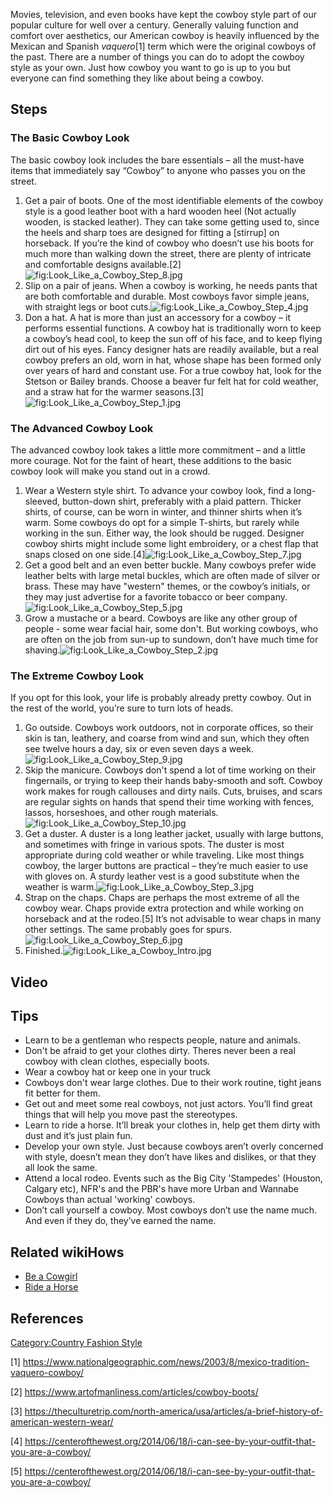 Movies, television, and even books have kept the cowboy style part of
our popular culture for well over a century. Generally valuing function
and comfort over aesthetics, our American cowboy is heavily influenced
by the Mexican and Spanish *vaquero*[1] term which were the original
cowboys of the past. There are a number of things you can do to adopt
the cowboy style as your own. Just how cowboy you want to go is up to
you but everyone can find something they like about being a cowboy.

## Steps

### The Basic Cowboy Look

The basic cowboy look includes the bare essentials – all the must-have
items that immediately say “Cowboy” to anyone who passes you on the
street.

1.  Get a pair of boots. One of the most identifiable elements of the
    cowboy style is a good leather boot with a hard wooden heel (Not
    actually wooden, is stacked leather). They can take some getting
    used to, since the heels and sharp toes are designed for fitting a
    \[stirrup\] on horseback. If you’re the kind of cowboy who doesn’t
    use his boots for much more than walking down the street, there are
    plenty of intricate and comfortable designs
    available.[2]![](Look_Like_a_Cowboy_Step_8.jpg "fig:Look_Like_a_Cowboy_Step_8.jpg")
2.  Slip on a pair of jeans. When a cowboy is working, he needs pants
    that are both comfortable and durable. Most cowboys favor simple
    jeans, with straight legs or boot
    cuts.![](Look_Like_a_Cowboy_Step_4.jpg "fig:Look_Like_a_Cowboy_Step_4.jpg")
3.  Don a hat. A hat is more than just an accessory for a cowboy – it
    performs essential functions. A cowboy hat is traditionally worn to
    keep a cowboy’s head cool, to keep the sun off of his face, and to
    keep flying dirt out of his eyes. Fancy designer hats are readily
    available, but a real cowboy prefers an old, worn in hat, whose
    shape has been formed only over years of hard and constant use. For
    a true cowboy hat, look for the Stetson or Bailey brands. Choose a
    beaver fur felt hat for cold weather, and a straw hat for the warmer
    seasons.[3]![](Look_Like_a_Cowboy_Step_1.jpg "fig:Look_Like_a_Cowboy_Step_1.jpg")

### The Advanced Cowboy Look

The advanced cowboy look takes a little more commitment – and a little
more courage. Not for the faint of heart, these additions to the basic
cowboy look will make you stand out in a crowd.

1.  Wear a Western style shirt. To advance your cowboy look, find a
    long-sleeved, button-down shirt, preferably with a plaid pattern.
    Thicker shirts, of course, can be worn in winter, and thinner shirts
    when it’s warm. Some cowboys do opt for a simple T-shirts, but
    rarely while working in the sun. Either way, the look should be
    rugged. Designer cowboy shirts might include some light embroidery,
    or a chest flap that snaps closed on one
    side.[4]![](Look_Like_a_Cowboy_Step_7.jpg "fig:Look_Like_a_Cowboy_Step_7.jpg")
2.  Get a good belt and an even better buckle. Many cowboys prefer wide
    leather belts with large metal buckles, which are often made of
    silver or brass. These may have "western" themes, or the cowboy’s
    initials, or they may just advertise for a favorite tobacco or beer
    company.![](Look_Like_a_Cowboy_Step_5.jpg "fig:Look_Like_a_Cowboy_Step_5.jpg")
3.  Grow a mustache or a beard. Cowboys are like any other group of
    people - some wear facial hair, some don't. But working cowboys, who
    are often on the job from sun-up to sundown, don’t have much time
    for
    shaving.![](Look_Like_a_Cowboy_Step_2.jpg "fig:Look_Like_a_Cowboy_Step_2.jpg")

### The Extreme Cowboy Look

If you opt for this look, your life is probably already pretty cowboy.
Out in the rest of the world, you’re sure to turn lots of heads.

1.  Go outside. Cowboys work outdoors, not in corporate offices, so
    their skin is tan, leathery, and coarse from wind and sun, which
    they often see twelve hours a day, six or even seven days a
    week.![](Look_Like_a_Cowboy_Step_9.jpg "fig:Look_Like_a_Cowboy_Step_9.jpg")
2.  Skip the manicure. Cowboys don't spend a lot of time working on
    their fingernails, or trying to keep their hands baby-smooth and
    soft. Cowboy work makes for rough callouses and dirty nails. Cuts,
    bruises, and scars are regular sights on hands that spend their time
    working with fences, lassos, horseshoes, and other rough
    materials.![](Look_Like_a_Cowboy_Step_10.jpg "fig:Look_Like_a_Cowboy_Step_10.jpg")
3.  Get a duster. A duster is a long leather jacket, usually with large
    buttons, and sometimes with fringe in various spots. The duster is
    most appropriate during cold weather or while traveling. Like most
    things cowboy, the larger buttons are practical – they’re much
    easier to use with gloves on. A sturdy leather vest is a good
    substitute when the weather is
    warm.![](Look_Like_a_Cowboy_Step_3.jpg "fig:Look_Like_a_Cowboy_Step_3.jpg")
4.  Strap on the chaps. Chaps are perhaps the most extreme of all the
    cowboy wear. Chaps provide extra protection and while working on
    horseback and at the rodeo.[5] It’s not advisable to wear chaps in
    many other settings. The same probably goes for
    spurs.![](Look_Like_a_Cowboy_Step_6.jpg "fig:Look_Like_a_Cowboy_Step_6.jpg")
5.  Finished.![](Look_Like_a_Cowboy_Intro.jpg "fig:Look_Like_a_Cowboy_Intro.jpg")

## Video

## Tips

-   Learn to be a gentleman who respects people, nature and animals.
-   Don't be afraid to get your clothes dirty. Theres never been a real
    cowboy with clean clothes, especially boots.
-   Wear a cowboy hat or keep one in your truck
-   Cowboys don't wear large clothes. Due to their work routine, tight
    jeans fit better for them.
-   Get out and meet some real cowboys, not just actors. You’ll find
    great things that will help you move past the stereotypes.
-   Learn to ride a horse. It’ll break your clothes in, help get them
    dirty with dust and it’s just plain fun.
-   Develop your own style. Just because cowboys aren’t overly concerned
    with style, doesn’t mean they don’t have likes and dislikes, or that
    they all look the same.
-   Attend a local rodeo. Events such as the Big City 'Stampedes'
    (Houston, Calgary etc), NFR's and the PBR's have more Urban and
    Wannabe Cowboys than actual 'working' cowboys.
-   Don’t call yourself a cowboy. Most cowboys don’t use the name much.
    And even if they do, they’ve earned the name.

## Related wikiHows

-   [Be a Cowgirl](Be_a_Cowgirl "wikilink")
-   [Ride a Horse](Ride_a_Horse "wikilink")

## References

[Category:Country Fashion
Style](Category:Country_Fashion_Style "wikilink")

[1] <https://www.nationalgeographic.com/news/2003/8/mexico-tradition-vaquero-cowboy/>

[2] <https://www.artofmanliness.com/articles/cowboy-boots/>

[3] <https://theculturetrip.com/north-america/usa/articles/a-brief-history-of-american-western-wear/>

[4] <https://centerofthewest.org/2014/06/18/i-can-see-by-your-outfit-that-you-are-a-cowboy/>

[5] <https://centerofthewest.org/2014/06/18/i-can-see-by-your-outfit-that-you-are-a-cowboy/>
